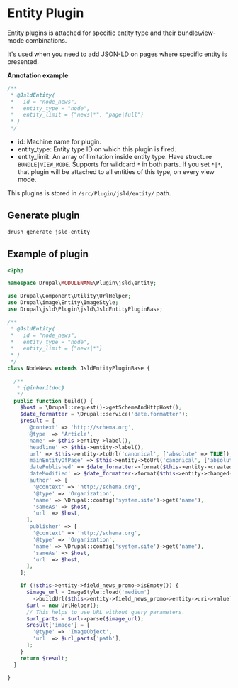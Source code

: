 # Entity Plugin

Entity plugins is attached for specific entity type and their bundle\view-mode combinations.

It's used when you need to add JSON-LD on pages where specific entity is presented.

**Annotation example**

```php
/**
 * @JsldEntity(
 *   id = "node_news",
 *   entity_type = "node",
 *   entity_limit = {"news|*", "page|full"}
 * )
 */
```

- id: Machine name for plugin.
- entity_type: Entity type ID on which this plugin is fired.
- entity_limit: An array of limitation inside entity type. Have structure `BUNDLE|VIEW_MODE`. Supports for wildcard `*` in both parts. If you set `*|*`, that plugin will be attached to all entities of this type, on every view mode.

This plugins is stored in `/src/Plugin/jsld/entity/` path.

## Generate plugin

```sh
drush generate jsld-entity
```

## Example of plugin

```php
<?php

namespace Drupal\MODULENAME\Plugin\jsld\entity;

use Drupal\Component\Utility\UrlHelper;
use Drupal\image\Entity\ImageStyle;
use Drupal\jsld\Plugin\jsld\JsldEntityPluginBase;

/**
 * @JsldEntity(
 *   id = "node_news",
 *   entity_type = "node",
 *   entity_limit = {"news|*"}
 * )
 */
class NodeNews extends JsldEntityPluginBase {

  /**
   * {@inheritdoc}
   */
  public function build() {
    $host = \Drupal::request()->getSchemeAndHttpHost();
    $date_formatter = \Drupal::service('date.formatter');
    $result = [
      '@context' => 'http://schema.org',
      '@type' => 'Article',
      'name' => $this->entity->label(),
      'headline' => $this->entity->label(),
      'url' => $this->entity->toUrl('canonical', ['absolute' => TRUE]),
      'mainEntityOfPage' => $this->entity->toUrl('canonical', ['absolute' => TRUE]),
      'datePublished' => $date_formatter->format($this->entity->created->value),
      'dateModified' => $date_formatter->format($this->entity->changed->value),
      'author' => [
        '@context' => 'http://schema.org',
        '@type' => 'Organization',
        'name' => \Drupal::config('system.site')->get('name'),
        'sameAs' => $host,
        'url' => $host,
      ],
      'publisher' => [
        '@context' => 'http://schema.org',
        '@type' => 'Organization',
        'name' => \Drupal::config('system.site')->get('name'),
        'sameAs' => $host,
        'url' => $host,
      ],
    ];

    if (!$this->entity->field_news_promo->isEmpty()) {
      $image_url = ImageStyle::load('medium')
        ->buildUrl($this->entity->field_news_promo->entity->uri->value);
      $url = new UrlHelper();
      // This helps to use URL without query parameters.
      $url_parts = $url->parse($image_url);
      $result['image'] = [
        '@type' => 'ImageObject',
        'url' => $url_parts['path'],
      ];
    }
    return $result;
  }

}
```